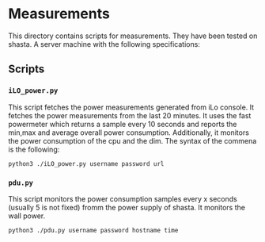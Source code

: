 # Measurements 
This directory contains scripts for measurements. They have been tested on shasta. A server machine with the following specifications:


## Scripts

### `iLO_power.py`
This script fetches the power measurements generated from iLo console. It fetches the power measurements from the last 20 minutes. It uses the fast powermeter which returns a sample every 10 seconds and reports the min,max and average overall power consumption. Additionally, it monitors the power consumption of the cpu and the dim. The syntax of the commena is the following:

``` 
python3 ./iLO_power.py username password url
```

### `pdu.py`
This script monitors the power consumption samples every x seconds (usually 5 is not fixed) fromm the power supply of shasta. It monitors the wall power.

```
python3 ./pdu.py username password hostname time
```

